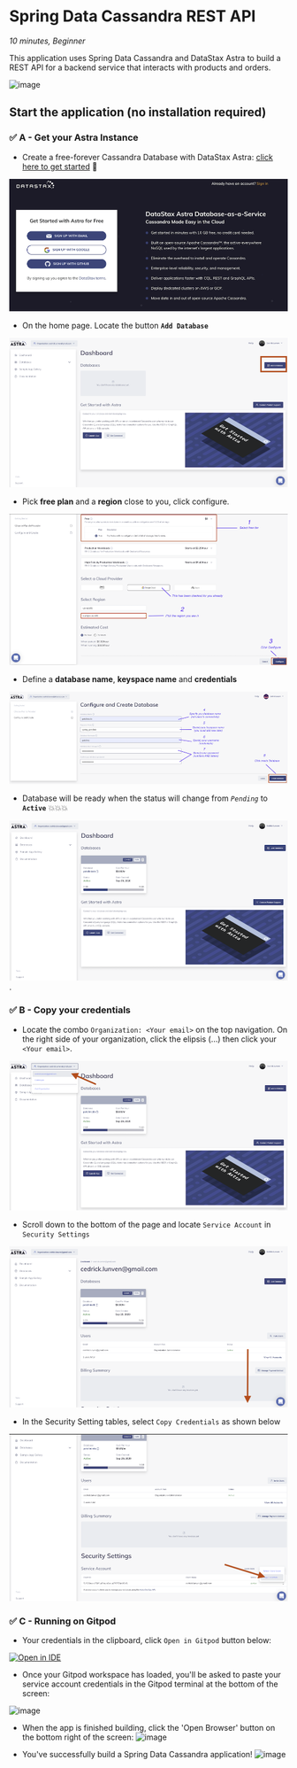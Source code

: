 <!--- STARTEXCLUDE --->

# Spring Data Cassandra REST API
*10 minutes, Beginner*

This application uses Spring Data Cassandra and DataStax Astra to build a REST API for a backend service that interacts with products and orders.

<!--- ENDEXCLUDE --->

![image](https://monosnap.com/image/PQXQsYcisYTHwSzkOTBwkRQoD3HkGn)

## Start the application (no installation required)

### ✅ A - Get your Astra Instance

<!--- STARTEXCLUDE --->
- Create a free-forever Cassandra Database with DataStax Astra: [click here to get started](https://astra.datastax.com/register?utm_source=devplay&utm_medium=github&utm_campaign=spring-data-starter) 🚀
<!--- ENDEXCLUDE --->

![Astra](https://github.com/datastaxdevs/shared-assets/blob/master/astra/login-1000.png?raw=true)

- On the home page. Locate the button **`Add Database`**

![Astra](https://github.com/datastaxdevs/shared-assets/blob/master/astra/dashboard-add-database.png?raw=true)

- Pick **free plan** and a **region** close to you, click configure.

![Astra](https://github.com/datastaxdevs/shared-assets/blob/master/astra/choose-a-plan-1000-annotated.png?raw=true)

- Define a **database name**, **keyspace name** and **credentials**

![Astra](https://github.com/datastaxdevs/shared-assets/blob/master/astra/create-and-configure-annotated-1000.png?raw=true)

- Database will be ready when the status will change from *`Pending`* to **`Active`** 💥💥💥 

![my-pic](https://github.com/datastaxdevs/shared-assets/blob/master/astra/dashboard-withdb-1000.png?raw=true)
.

### ✅ B - Copy your credentials

- Locate the combo `Organization: <Your email>` on the top navigation. On the right side of your organization, click the elipsis (...) then click your `<Your email>`.

![my-pic](https://github.com/datastaxdevs/shared-assets/blob/master/astra/organization-combo-annotated.png?raw=true)

- Scroll down to the bottom of the page and locate `Service Account` in `Security Settings`

![my-pic](https://github.com/datastaxdevs/shared-assets/blob/master/astra/organization-home-annotated.png?raw=true)

- In the Security Setting tables, select `Copy Credentials` as shown below

![my-pic](https://github.com/datastaxdevs/shared-assets/blob/master/astra/organization-copycredentials-annotated.png?raw=true)

### ✅ C - Running on Gitpod

- Your credentials in the clipboard, click  `Open in Gitpod` button below:

[![Open in IDE](https://gitpod.io/button/open-in-gitpod.svg)](https://dtsx.io/2QjoULs)

- Once your Gitpod workspace has loaded, you'll be asked to paste your service account credentials in the Gitpod terminal at the bottom of the screen:

![image](https://user-images.githubusercontent.com/3254549/90944321-e900c300-e3d2-11ea-9624-dae5f81b6a0a.png)

- When the app is finished building, click the 'Open Browser' button on the bottom right of the screen:
![image](https://user-images.githubusercontent.com/3254549/90944371-249b8d00-e3d3-11ea-8305-b7d4fad9742c.png)

- You've successfully build a Spring Data Cassandra application!
![image](https://user-images.githubusercontent.com/3254549/90944387-439a1f00-e3d3-11ea-9df4-e8a5580c62cd.png)
